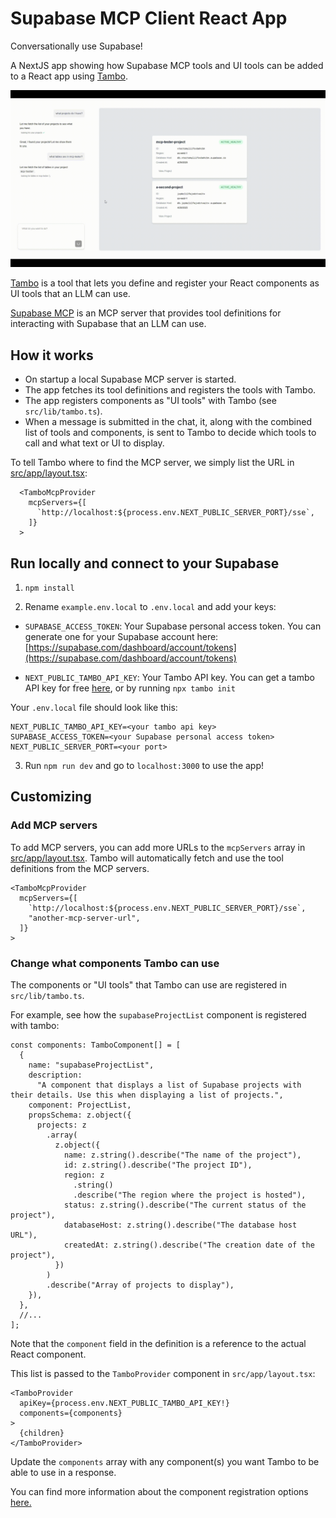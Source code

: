# Supabase MCP Client React App

Conversationally use Supabase!

A NextJS app showing how Supabase MCP tools and UI tools can be added to a React app using [Tambo](https://tambo.co).

![Demo GIF](assets/supabase-mcp-client-short.gif)

[Tambo](https://tambo.co) is a tool that lets you define and register your React components as UI tools that an LLM can use.

[Supabase MCP](https://github.com/supabase-community/supabase-mcp) is an MCP server that provides tool definitions for interacting with Supabase that an LLM can use.

## How it works

- On startup a local Supabase MCP server is started.
- The app fetches its tool definitions and registers the tools with Tambo.
- The app registers components as "UI tools" with Tambo (see `src/lib/tambo.ts`).
- When a message is submitted in the chat, it, along with the combined list of tools and components, is sent to Tambo to decide which tools to call and what text or UI to display.

To tell Tambo where to find the MCP server, we simply list the URL in [src/app/layout.tsx](src/app/layout.tsx):

```tsx title="src/app/layout.tsx"
  <TamboMcpProvider
    mcpServers={[
      `http://localhost:${process.env.NEXT_PUBLIC_SERVER_PORT}/sse`,
    ]}
  >
```

## Run locally and connect to your Supabase

1. `npm install`

2. Rename `example.env.local` to `.env.local` and add your keys:

- `SUPABASE_ACCESS_TOKEN`: Your Supabase personal access token. You can generate one for your Supabase account here: [https://supabase.com/dashboard/account/tokens](https://supabase.com/dashboard/account/tokens)

- `NEXT_PUBLIC_TAMBO_API_KEY`: Your Tambo API key. You can get a tambo API key for free [here](https://tambo.co/dashboard), or by running `npx tambo init`

Your `.env.local` file should look like this:

```
NEXT_PUBLIC_TAMBO_API_KEY=<your tambo api key>
SUPABASE_ACCESS_TOKEN=<your Supabase personal access token>
NEXT_PUBLIC_SERVER_PORT=<your port>
```

3. Run `npm run dev` and go to `localhost:3000` to use the app!

## Customizing

### Add MCP servers

To add MCP servers, you can add more URLs to the `mcpServers` array in [src/app/layout.tsx](src/app/layout.tsx). Tambo will automatically fetch and use the tool definitions from the MCP servers.

```tsx title="src/app/layout.tsx"
<TamboMcpProvider
  mcpServers={[
    `http://localhost:${process.env.NEXT_PUBLIC_SERVER_PORT}/sse`,
    "another-mcp-server-url",
  ]}
>
```

### Change what components Tambo can use

The components or "UI tools" that Tambo can use are registered in `src/lib/tambo.ts`.

For example, see how the `supabaseProjectList` component is registered with tambo:

```tsx title="src/lib/tambo.ts"
const components: TamboComponent[] = [
  {
    name: "supabaseProjectList",
    description:
      "A component that displays a list of Supabase projects with their details. Use this when displaying a list of projects.",
    component: ProjectList,
    propsSchema: z.object({
      projects: z
        .array(
          z.object({
            name: z.string().describe("The name of the project"),
            id: z.string().describe("The project ID"),
            region: z
              .string()
              .describe("The region where the project is hosted"),
            status: z.string().describe("The current status of the project"),
            databaseHost: z.string().describe("The database host URL"),
            createdAt: z.string().describe("The creation date of the project"),
          })
        )
        .describe("Array of projects to display"),
    }),
  },
  //...
];
```

Note that the `component` field in the definition is a reference to the actual React component.

This list is passed to the `TamboProvider` component in `src/app/layout.tsx`:

```tsx title="src/app/layout.tsx"
<TamboProvider
  apiKey={process.env.NEXT_PUBLIC_TAMBO_API_KEY!}
  components={components}
>
  {children}
</TamboProvider>
```

Update the `components` array with any component(s) you want Tambo to be able to use in a response.

You can find more information about the component registration options [here.](https://tambo.co/docs/concepts/registering-components)

#
